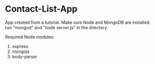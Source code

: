 # Contact-List-App
App created from a tutorial. Make sure Node and MongoDB are installed. run "mongod" and "node server.js" in the directory.

Required Node modules:
1. express
2. mongojs
3. body-parser
